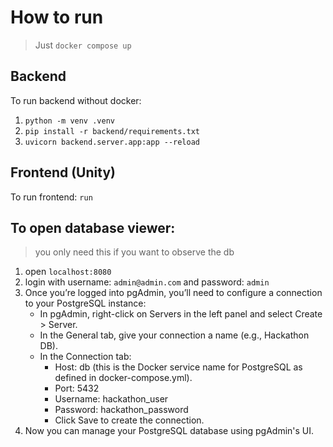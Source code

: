 # How to run

> Just `docker compose up`

## Backend

To run backend without docker:

1. `python -m venv .venv`
2. `pip install -r backend/requirements.txt`
3. `uvicorn backend.server.app:app --reload`

## Frontend (Unity)

To run frontend: `run`

## To open database viewer:

> you only need this if you want to observe the db

1. open `localhost:8080`
2. login with username: `admin@admin.com` and password: `admin`
3. Once you’re logged into pgAdmin, you’ll need to configure a connection to your PostgreSQL instance:
   - In pgAdmin, right-click on Servers in the left panel and select Create > Server.
   - In the General tab, give your connection a name (e.g., Hackathon DB).
   - In the Connection tab:
     - Host: db (this is the Docker service name for PostgreSQL as defined in docker-compose.yml).
     - Port: 5432
     - Username: hackathon_user
     - Password: hackathon_password
     - Click Save to create the connection.
4. Now you can manage your PostgreSQL database using pgAdmin's UI.
